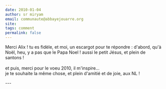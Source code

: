```yaml
---
date: 2010-01-04
author: sr miryam
email: communaute@abbayejouarre.org
site: 
tags: comment
permalink: false
---
```


<p>Merci Alix ! tu es fidèle, et moi, un escargot pour te répondre : d'abord, qu'à Noël, heu, y a pas que le Papa Noel ! aussi le petit Jésus, et plein de santons !<br />
<br />
et puis, merci pour le voeu 2010, il m'inspire...<br />
je te souhaite la même chose, et plein d'amitié et de joie, aux NL !</p>
---